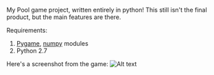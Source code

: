 My Pool game project, written entirely in python! This still isn't the final product, but the main features are there.

Requirements:
  1) [Pygame](http://www.lfd.uci.edu/~gohlke/pythonlibs/#pygame), [numpy](http://www.lfd.uci.edu/~gohlke/pythonlibs/#numpy) modules
  2) Python 2.7

Here's a screenshot from the game:
![Alt text](/../screenshots/Screenshot1.png?raw=true "Game SCRN")
